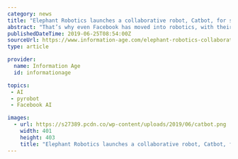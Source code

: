 ```yaml
---
category: news
title: "Elephant Robotics launches a collaborative robot, Catbot, for smaller businesses"
abstract: "That’s why even Facebook has moved into robotics, with their new robot framework, PyRobot, and wants to simplify the process. Alas, advancement in robotics is extremely slow. That’s why the Catbot is an open platform so more developers can share the ..."
publishedDateTime: 2019-06-25T08:54:00Z
sourceUrl: https://www.information-age.com/elephant-robotics-collaborative-robot-catbot-123483574/
type: article

provider:
  name: Information Age
  id: informationage

topics:
 - AI
 - pyrobot
 - Facebook AI

images:
  - url: https://s27389.pcdn.co/wp-content/uploads/2019/06/catbot.png
    width: 401
    height: 403
    title: "Elephant Robotics launches a collaborative robot, Catbot, for smaller businesses"
---
```

